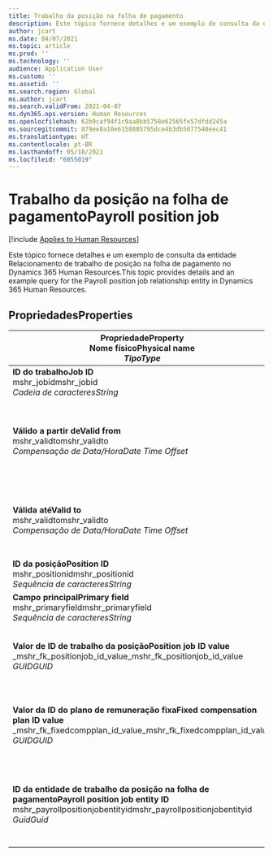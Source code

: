 ```yaml
---
title: Trabalho da posição na folha de pagamento
description: Este tópico fornece detalhes e um exemplo de consulta da entidade Trabalho de posição na folha de pagamento no Dynamics 365 Human Resources.
author: jcart
ms.date: 04/07/2021
ms.topic: article
ms.prod: ''
ms.technology: ''
audience: Application User
ms.custom: ''
ms.assetid: ''
ms.search.region: Global
ms.author: jcart
ms.search.validFrom: 2021-04-07
ms.dyn365.ops.version: Human Resources
ms.openlocfilehash: 62b9caf94f1c9aa8bb5758e62565fe57dfdd245a
ms.sourcegitcommit: 879ee8a10e6158885795dce4b3db5077540eec41
ms.translationtype: HT
ms.contentlocale: pt-BR
ms.lasthandoff: 05/18/2021
ms.locfileid: "6055019"
---
```

# <a name="payroll-position-job"></a><span data-ttu-id="e5612-103">Trabalho da posição na folha de pagamento</span><span class="sxs-lookup"><span data-stu-id="e5612-103">Payroll position job</span></span>

[!include [Applies to Human Resources](../includes/applies-to-hr.md)]

<span data-ttu-id="e5612-104">Este tópico fornece detalhes e um exemplo de consulta da entidade Relacionamento de trabalho de posição na folha de pagamento no Dynamics 365 Human Resources.</span><span class="sxs-lookup"><span data-stu-id="e5612-104">This topic provides details and an example query for the Payroll position job relationship entity in Dynamics 365 Human Resources.</span></span>

## <a name="properties"></a><span data-ttu-id="e5612-105">Propriedades</span><span class="sxs-lookup"><span data-stu-id="e5612-105">Properties</span></span>

| <span data-ttu-id="e5612-106">Propriedade</span><span class="sxs-lookup"><span data-stu-id="e5612-106">Property</span></span><br><span data-ttu-id="e5612-107">**Nome físico**</span><span class="sxs-lookup"><span data-stu-id="e5612-107">**Physical name**</span></span><br><span data-ttu-id="e5612-108">**_Tipo_**</span><span class="sxs-lookup"><span data-stu-id="e5612-108">**_Type_**</span></span> | <span data-ttu-id="e5612-109">Uso</span><span class="sxs-lookup"><span data-stu-id="e5612-109">Use</span></span> | <span data-ttu-id="e5612-110">Descrição</span><span class="sxs-lookup"><span data-stu-id="e5612-110">Description</span></span> |
| --- | --- | --- |
| <span data-ttu-id="e5612-111">**ID do trabalho**</span><span class="sxs-lookup"><span data-stu-id="e5612-111">**Job ID**</span></span><br><span data-ttu-id="e5612-112">mshr_jobid</span><span class="sxs-lookup"><span data-stu-id="e5612-112">mshr_jobid</span></span><br><span data-ttu-id="e5612-113">*Cadeia de caracteres*</span><span class="sxs-lookup"><span data-stu-id="e5612-113">*String*</span></span> | <span data-ttu-id="e5612-114">Somente leitura</span><span class="sxs-lookup"><span data-stu-id="e5612-114">Readp-only</span></span><br><span data-ttu-id="e5612-115">Obrigatório</span><span class="sxs-lookup"><span data-stu-id="e5612-115">Required</span></span> |<span data-ttu-id="e5612-116">A ID do trabalho.</span><span class="sxs-lookup"><span data-stu-id="e5612-116">The ID of the job.</span></span> |
| <span data-ttu-id="e5612-117">**Válido a partir de**</span><span class="sxs-lookup"><span data-stu-id="e5612-117">**Valid from**</span></span><br><span data-ttu-id="e5612-118">mshr_validto</span><span class="sxs-lookup"><span data-stu-id="e5612-118">mshr_validto</span></span><br><span data-ttu-id="e5612-119">*Compensação de Data/Hora*</span><span class="sxs-lookup"><span data-stu-id="e5612-119">*Date Time Offset*</span></span> | <span data-ttu-id="e5612-120">Somente leitura</span><span class="sxs-lookup"><span data-stu-id="e5612-120">Read-only</span></span> <br><span data-ttu-id="e5612-121">Obrigatório</span><span class="sxs-lookup"><span data-stu-id="e5612-121">Required</span></span> | <span data-ttu-id="e5612-122">Data a partir da qual a posição e o relacionamento de trabalho são válidos.</span><span class="sxs-lookup"><span data-stu-id="e5612-122">Date the postion and job relationship is valid from.</span></span> |
| <span data-ttu-id="e5612-123">**Válida até**</span><span class="sxs-lookup"><span data-stu-id="e5612-123">**Valid to**</span></span><br><span data-ttu-id="e5612-124">mshr_validto</span><span class="sxs-lookup"><span data-stu-id="e5612-124">mshr_validto</span></span><br><span data-ttu-id="e5612-125">*Compensação de Data/Hora*</span><span class="sxs-lookup"><span data-stu-id="e5612-125">*Date Time Offset*</span></span> | <span data-ttu-id="e5612-126">Somente leitura</span><span class="sxs-lookup"><span data-stu-id="e5612-126">Read-only</span></span> <br><span data-ttu-id="e5612-127">Obrigatório</span><span class="sxs-lookup"><span data-stu-id="e5612-127">Required</span></span> | <span data-ttu-id="e5612-128">Data até a qual a posição e o relacionamento de trabalho são válidos.</span><span class="sxs-lookup"><span data-stu-id="e5612-128">Date the position and job relationship is valid to.</span></span>  |
| <span data-ttu-id="e5612-129">**ID da posição**</span><span class="sxs-lookup"><span data-stu-id="e5612-129">**Position ID**</span></span><br><span data-ttu-id="e5612-130">mshr_positionid</span><span class="sxs-lookup"><span data-stu-id="e5612-130">mshr_positionid</span></span><br><span data-ttu-id="e5612-131">*Sequência de caracteres*</span><span class="sxs-lookup"><span data-stu-id="e5612-131">*String*</span></span> | <span data-ttu-id="e5612-132">Somente leitura</span><span class="sxs-lookup"><span data-stu-id="e5612-132">Read-only</span></span><br><span data-ttu-id="e5612-133">Obrigatório</span><span class="sxs-lookup"><span data-stu-id="e5612-133">Required</span></span> | <span data-ttu-id="e5612-134">A ID da posição.</span><span class="sxs-lookup"><span data-stu-id="e5612-134">The ID of the position.</span></span> |
| <span data-ttu-id="e5612-135">**Campo principal**</span><span class="sxs-lookup"><span data-stu-id="e5612-135">**Primary field**</span></span><br><span data-ttu-id="e5612-136">mshr_primaryfield</span><span class="sxs-lookup"><span data-stu-id="e5612-136">mshr_primaryfield</span></span><br><span data-ttu-id="e5612-137">*Sequência de caracteres*</span><span class="sxs-lookup"><span data-stu-id="e5612-137">*String*</span></span> | <span data-ttu-id="e5612-138">Obrigatório</span><span class="sxs-lookup"><span data-stu-id="e5612-138">Required</span></span><br><span data-ttu-id="e5612-139">Gerado pelo sistema</span><span class="sxs-lookup"><span data-stu-id="e5612-139">System generated</span></span> |  |
| <span data-ttu-id="e5612-140">**Valor de ID de trabalho da posição**</span><span class="sxs-lookup"><span data-stu-id="e5612-140">**Position job ID value**</span></span><br><span data-ttu-id="e5612-141">_mshr_fk_positionjob_id_value</span><span class="sxs-lookup"><span data-stu-id="e5612-141">_mshr_fk_positionjob_id_value</span></span><br><span data-ttu-id="e5612-142">*GUID*</span><span class="sxs-lookup"><span data-stu-id="e5612-142">*GUID*</span></span> | <span data-ttu-id="e5612-143">Somente leitura</span><span class="sxs-lookup"><span data-stu-id="e5612-143">Read-only</span></span><br><span data-ttu-id="e5612-144">Obrigatório</span><span class="sxs-lookup"><span data-stu-id="e5612-144">Required</span></span><br><span data-ttu-id="e5612-145">Chave externa: mshr_PayrollPositionJobEntity da mshr_payrollpositionjobentity</span><span class="sxs-lookup"><span data-stu-id="e5612-145">Foreign key:mshr_PayrollPositionJobEntity of the mshr_payrollpositionjobentity</span></span> |<span data-ttu-id="e5612-146">A ID do trabalho associado à posição.</span><span class="sxs-lookup"><span data-stu-id="e5612-146">The ID of the job associated with the position.</span></span>|
| <span data-ttu-id="e5612-147">**Valor da ID do plano de remuneração fixa**</span><span class="sxs-lookup"><span data-stu-id="e5612-147">**Fixed compensation plan ID value**</span></span><br><span data-ttu-id="e5612-148">_mshr_fk_fixedcompplan_id_value</span><span class="sxs-lookup"><span data-stu-id="e5612-148">_mshr_fk_fixedcompplan_id_value</span></span><br><span data-ttu-id="e5612-149">*GUID*</span><span class="sxs-lookup"><span data-stu-id="e5612-149">*GUID*</span></span> | <span data-ttu-id="e5612-150">Somente leitura</span><span class="sxs-lookup"><span data-stu-id="e5612-150">Read-only</span></span><br><span data-ttu-id="e5612-151">Obrigatório</span><span class="sxs-lookup"><span data-stu-id="e5612-151">Required</span></span><br><span data-ttu-id="e5612-152">Chave estrangeira: mshr_FixedCompPlan_id de mshr_payrollfixedcompensationplanentity</span><span class="sxs-lookup"><span data-stu-id="e5612-152">Foreign key: mshr_FixedCompPlan_id of mshr_payrollfixedcompensationplanentity</span></span>  | <span data-ttu-id="e5612-153">A ID do plano de remuneração fixa associado à posição.</span><span class="sxs-lookup"><span data-stu-id="e5612-153">The ID of the fixed compensation plan associated with the position.</span></span> |
| <span data-ttu-id="e5612-154">**ID da entidade de trabalho da posição na folha de pagamento**</span><span class="sxs-lookup"><span data-stu-id="e5612-154">**Payroll position job entity ID**</span></span><br><span data-ttu-id="e5612-155">mshr_payrollpositionjobentityid</span><span class="sxs-lookup"><span data-stu-id="e5612-155">mshr_payrollpositionjobentityid</span></span><br><span data-ttu-id="e5612-156">*Guid*</span><span class="sxs-lookup"><span data-stu-id="e5612-156">*Guid*</span></span> | <span data-ttu-id="e5612-157">Obrigatório</span><span class="sxs-lookup"><span data-stu-id="e5612-157">Required</span></span><br><span data-ttu-id="e5612-158">Gerado pelo sistema.</span><span class="sxs-lookup"><span data-stu-id="e5612-158">System generated.</span></span> | <span data-ttu-id="e5612-159">Um valor GUID gerado pelo sistema para identificar exclusivamente o trabalho.</span><span class="sxs-lookup"><span data-stu-id="e5612-159">A system-generated GUID value to uniquely identify the job.</span></span>  |

